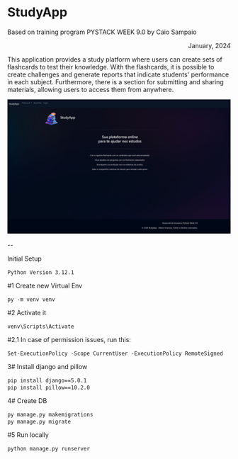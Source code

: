 # StudyApp

Based on training program PYSTACK WEEK 9.0 by Caio Sampaio
<p align="end">January, 2024</p>

This application provides a study platform where users can create sets of flashcards to test their knowledge. With the flashcards, it is possible to create challenges and generate reports that indicate students' performance in each subject. 
Furthermore, there is a section for submitting and sharing materials, allowing users to access them from anywhere.

<img src="https://github.com/MauroImamura/images/blob/main/StudyApp.jpg"/>

--

Initial Setup

    Python Version 3.12.1

#1 Create new Virtual Env
   
    py -m venv venv

#2 Activate it

    venv\Scripts\Activate

#2.1 In case of permission issues, run this: 
     
    Set-ExecutionPolicy -Scope CurrentUser -ExecutionPolicy RemoteSigned

3# Install django and pillow

    pip install django==5.0.1
    pip install pillow==10.2.0

4# Create DB

    py manage.py makemigrations
    py manage.py migrate

#5 Run locally

    python manage.py runserver
